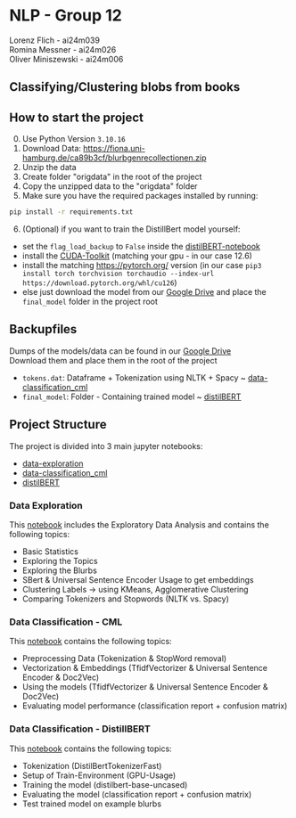# NLP - Group 12

Lorenz Flich - ai24m039  
Romina Messner - ai24m026  
Oliver Miniszewski - ai24m006

## Classifying/Clustering blobs from books

## How to start the project
0. Use Python Version `3.10.16`
1. Download Data: https://fiona.uni-hamburg.de/ca89b3cf/blurbgenrecollectionen.zip
2. Unzip the data
3. Create folder "origdata" in the root of the project
4. Copy the unzipped data to the "origdata" folder
5. Make sure you have the required packages installed by running:
`````bash
pip install -r requirements.txt
`````
6. (Optional) if you want to train the DistillBert model yourself:
* set the `flag_load_backup` to `False` inside the [distilBERT-notebook](./data_classification_DistilBERT.ipynb)
* install the [CUDA-Toolkit](https://developer.nvidia.com/cuda-12-6-0-download-archive) (matching your gpu - in our case 12.6)
* install the matching https://pytorch.org/ version (in our case `pip3 install torch torchvision torchaudio --index-url https://download.pytorch.org/whl/cu126`)
* else just download the model from our [Google Drive](https://drive.google.com/drive/folders/1fCoFBVs3e2MSVL8I9qOfv2CQcq54aRnb?usp=sharing) and place the `final_model` folder in the project root

## Backupfiles

Dumps of the models/data can be found in our [Google Drive](https://drive.google.com/drive/folders/1fCoFBVs3e2MSVL8I9qOfv2CQcq54aRnb?usp=sharing) \
Download them and place them in the root of the project
* `tokens.dat`: Dataframe + Tokenization using NLTK + Spacy ~ [data-classification_cml](./data_classification_cml.ipynb)
* `final_model`: Folder - Containing trained model ~ [distilBERT](./data_classification_DistilBERT.ipynb)

## Project Structure
The project is divided into 3 main jupyter notebooks:
* [data-exploration](./data_exploration.ipynb)
* [data-classification_cml](./data_classification_cml.ipynb)
* [distilBERT](./data_classification_DistilBERT.ipynb)

### Data Exploration
This [notebook](./data_exploration.ipynb) includes the Exploratory Data Analysis and contains the following topics:
* Basic Statistics
* Exploring the Topics
* Exploring the Blurbs
* SBert & Universal Sentence Encoder Usage to get embeddings
* Clustering Labels -> using KMeans, Agglomerative Clustering 
* Comparing Tokenizers and Stopwords (NLTK vs. Spacy)

### Data Classification - CML
This [notebook](./data_classification_cml.ipynb) contains the following topics:
* Preprocessing Data (Tokenization & StopWord removal)
* Vectorization & Embeddings (TfidfVectorizer & Universal Sentence Encoder & Doc2Vec)
* Using the models (TfidfVectorizer & Universal Sentence Encoder & Doc2Vec)
* Evaluating model performance (classification report + confusion matrix)

### Data Classification - DistillBERT
This [notebook](./data_classification_DistilBERT.ipynb) contains the following topics:
* Tokenization (DistilBertTokenizerFast)
* Setup of Train-Environment (GPU-Usage)
* Training the model (distilbert-base-uncased)
* Evaluating the model (classification report + confusion matrix)
* Test trained model on example blurbs